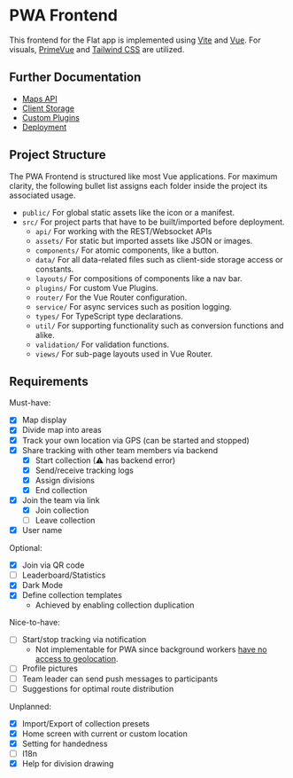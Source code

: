 # PWA Frontend

This frontend for the Flat app is implemented using [Vite](https://vitejs.dev/) and [Vue](https://vuejs.org/).
For visuals, [PrimeVue](https://primevue.org/) and [Tailwind CSS](https://tailwindcss.com/) are utilized.

## Further Documentation

-   [Maps API](/docs/frontend-pwa/maps-api.md)
-   [Client Storage](/docs/frontend-pwa/client-storage.md)
-   [Custom Plugins](/docs/frontend-pwa/custom-plugins.md)
-   [Deployment](/docs/frontend-pwa/deploy.md)

## Project Structure

The PWA Frontend is structured like most Vue applications.
For maximum clarity, the following bullet list assigns each folder inside the project its associated usage.

-   `public/`
    For global static assets like the icon or a manifest.
-   `src/`
    For project parts that have to be built/imported before deployment.
    -   `api/`
        For working with the REST/Websocket APIs
    -   `assets/`
        For static but imported assets like JSON or images.
    -   `components/`
        For atomic components, like a button.
    -   `data/`
        For all data-related files such as client-side storage access or constants.
    -   `layouts/`
        For compositions of components like a nav bar.
    -   `plugins/`
        For custom Vue Plugins.
    -   `router/`
        For the Vue Router configuration.
    -   `service/`
        For async services such as position logging.
    -   `types/`
        For TypeScript type declarations.
    -   `util/`
        For supporting functionality such as conversion functions and alike.
    -   `validation/`
        For validation functions.
    -   `views/`
        For sub-page layouts used in Vue Router.

## Requirements

Must-have:

-   [x] Map display
-   [x] Divide map into areas
-   [x] Track your own location via GPS (can be started and stopped)
-   [x] Share tracking with other team members via backend
    - [x] Start collection (⚠ has backend error)
    - [x] Send/receive tracking logs
    - [x] Assign divisions
    - [x] End collection
-   [x] Join the team via link
    -   [x] Join collection
    -   [ ] Leave collection
-   [x] User name

Optional:

-   [x] Join via QR code
-   [ ] Leaderboard/Statistics
-   [x] Dark Mode
-   [x] Define collection templates
    -   Achieved by enabling collection duplication

Nice-to-have:

-   [ ] Start/stop tracking via notification
    -    Not implementable for PWA since background workers [have no access to geolocation](https://stackoverflow.com/a/54208989/11793652).
-   [ ] Profile pictures
-   [ ] Team leader can send push messages to participants
-   [ ] Suggestions for optimal route distribution

Unplanned:

-   [x] Import/Export of collection presets
-   [x] Home screen with current or custom location
-   [x] Setting for handedness
-   [ ] I18n
-   [x] Help for division drawing
